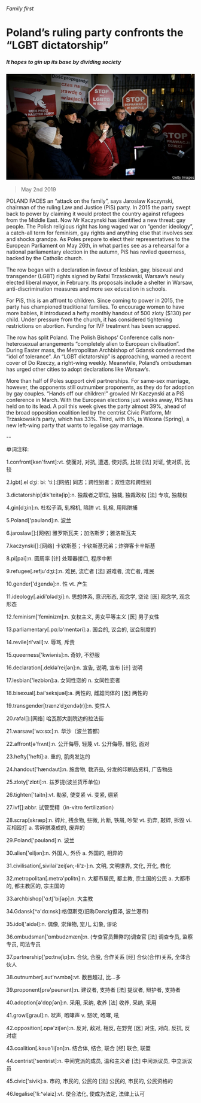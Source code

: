###### Family first

# Poland’s ruling party confronts the “LGBT dictatorship” 

##### It hopes to gin up its base by dividing society 

![image](images/20190504_eup502.jpg) 

> May 2nd 2019 

POLAND FACES an “attack on the family”, says Jaroslaw Kaczynski, chairman of the ruling Law and Justice (PiS) party. In 2015 the party swept back to power by claiming it would protect the country against refugees from the Middle East. Now Mr Kaczynski has identified a new threat: gay people. The Polish religious right has long waged war on “gender ideology”, a catch-all term for feminism, gay rights and anything else that involves sex and shocks grandpa. As Poles prepare to elect their representatives to the European Parliament on May 26th, in what parties see as a rehearsal for a national parliamentary election in the autumn, PiS has reviled queerness, backed by the Catholic church. 

The row began with a declaration in favour of lesbian, gay, bisexual and transgender (LGBT) rights signed by Rafal Trzaskowski, Warsaw’s newly elected liberal mayor, in February. Its proposals include a shelter in Warsaw, anti-discrimination measures and more sex education in schools. 

For PiS, this is an affront to children. Since coming to power in 2015, the party has championed traditional families. To encourage women to have more babies, it introduced a hefty monthly handout of 500 zloty ($130) per child. Under pressure from the church, it has considered tightening restrictions on abortion. Funding for IVF treatment has been scrapped. 

The row has split Poland. The Polish Bishops’ Conference calls non-heterosexual arrangements “completely alien to European civilisation”. During Easter mass, the Metropolitan Archbishop of Gdansk condemned the “idol of tolerance”. An “LGBT dictatorship” is approaching, warned a recent cover of Do Rzeczy, a right-wing weekly. Meanwhile, Poland’s ombudsman has urged other cities to adopt declarations like Warsaw’s. 

More than half of Poles support civil partnerships. For same-sex marriage, however, the opponents still outnumber proponents, as they do for adoption by gay couples. “Hands off our children!” growled Mr Kaczynski at a PiS conference in March. With the European elections just weeks away, PiS has held on to its lead. A poll this week gives the party almost 39%, ahead of the broad opposition coalition led by the centrist Civic Platform, Mr Trzaskowski’s party, which has 33%. Third, with 8%, is Wiosna (Spring), a new left-wing party that wants to legalise gay marriage. 

-- 

 单词注释:

1.confront[kәn'frʌnt]:vt. 使面对, 对抗, 遭遇, 使对质, 比较 [法] 对证, 使对质, 比较 

2.lgbt[.el dʒiː biː 'tiː]:[网络] 同志；跨性别者；双性恋和跨性别 

3.dictatorship[dik'teitәʃip]:n. 独裁者之职位, 独裁, 独裁政权 [法] 专攻, 独裁权 

4.gin[dʒin]:n. 杜松子酒, 轧棉机, 陷阱 vt. 轧棉, 用陷阱捕 

5.Poland['pәulәnd]:n. 波兰 

6.jaroslaw[]:[网络] 雅罗斯瓦夫；加洛斯罗；雅洛斯瓦夫 

7.kaczynski[]:[网络] 卡钦斯基；卡钦斯基兄弟；炸弹客卡辛斯基 

8.pi[pai]:n. 圆周率 [计] 处理器接口, 程序中断 

9.refugee[.refju'dʒi:]:n. 难民, 流亡者 [法] 避难者, 流亡者, 难民 

10.gender['dʒendә]:n. 性 vt. 产生 

11.ideology[.aidi'ɒlәdʒi]:n. 思想体系, 意识形态, 观念学, 空论 [医] 观念学, 观念形态 

12.feminism['feminizm]:n. 女权主义, 男女平等主义 [医] 男子女性 

13.parliamentary[.pɑ:lә'mentәri]:a. 国会的, 议会的, 议会制度的 

14.revile[ri'vail]:v. 辱骂, 斥责 

15.queerness['kwiәnis]:n. 奇妙, 不舒服 

16.declaration[.deklә'reiʃәn]:n. 宣告, 说明, 宣布 [计] 说明 

17.lesbian['lezbiәn]:a. 女同性恋的 n. 女同性恋者 

18.bisexual[.bai'seksjuәl]:a. 两性的, 雌雄同体的 [医] 两性的 

19.transgender[trænzˈdʒendə(r)]:n. 变性人 

20.rafal[]:[网络] 哈瓦那大剧院边的拉法街 

21.warsaw['wɔ:sɔ:]:n. 华沙（波兰首都） 

22.affront[ә'frʌnt]:n. 公开侮辱, 轻蔑 vt. 公开侮辱, 冒犯, 面对 

23.hefty['hefti]:a. 重的, 肌肉发达的 

24.handout['hændaut]:n. 施舍物, 救济品, 分发的印刷品资料, 广告物品 

25.zloty['zlɒti]:n. 兹罗提(波兰货币单位) 

26.tighten['taitn]:vt. 勒紧, 使变紧 vi. 变紧, 绷紧 

27.ivf[]:abbr. 试管受精（in-vitro fertilization） 

28.scrap[skræp]:n. 碎片, 残余物, 些微, 片断, 铁屑, 吵架 vt. 扔弃, 敲碎, 拆毁 vi. 互相殴打 a. 零碎拼凑成的, 废弃的 

29.Poland['pәulәnd]:n. 波兰 

30.alien['eiljәn]:n. 外国人, 外侨 a. 外国的, 相异的 

31.civilisation[,sivilai'zeiʃən;-li'z-]:n. 文明, 文明世界, 文化, 开化, 教化 

32.metropolitan[.metrә'pɒlitn]:n. 大都市居民, 都主教, 宗主国的公民 a. 大都市的, 都主教区的, 宗主国的 

33.archbishop['ɑ:tʃ'biʃәp]:n. 大主教 

34.Gdansk[^ә'dɑ:nsk]:格但斯克(旧称Danzig但泽, 波兰港市) 

35.idol['aidәl]:n. 偶像, 崇拜物, 宠儿, 幻象, 谬论 

36.ombudsman['ɒmbudzmæn]:n. (专查官员舞弊的)调查官 [法] 调查专员, 监察专员, 司法专员 

37.partnership['pɑ:tnәʃip]:n. 合伙, 合股, 合作关系 [经] 合伙(合作)关系, 全体合伙人 

38.outnumber[.aut'nʌmbә]:vt. 数目超过, 比...多 

39.proponent[prә'pәunәnt]:n. 建议者, 支持者 [法] 提议者, 辩护者, 支持者 

40.adoption[ә'dɒpʃәn]:n. 采用, 采纳, 收养 [法] 收养, 采纳, 采用 

41.growl[graul]:n. 吠声, 咆哮声 v. 怒吠, 咆哮, 吼 

42.opposition[.ɒpә'ziʃәn]:n. 反对, 敌对, 相反, 在野党 [医] 对生, 对向, 反抗, 反对症 

43.coalition[.kәuә'liʃәn]:n. 结合体, 结合, 联合 [经] 联合, 联盟 

44.centrist['sentrist]:n. 中间党派的成员, 温和主义者 [法] 中间派议员, 中立派议员 

45.civic['sivik]:a. 市的, 市民的, 公民的 [法] 公民的, 市民的, 公民资格的 

46.legalise['li:^әlaiz]:vt. 使合法化, 使成为法定, 法律上认可 

